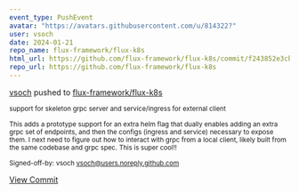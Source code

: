 ```yaml
---
event_type: PushEvent
avatar: "https://avatars.githubusercontent.com/u/814322?"
user: vsoch
date: 2024-01-21
repo_name: flux-framework/flux-k8s
html_url: https://github.com/flux-framework/flux-k8s/commit/f243852e3cbfe400d49d89edeaf7d1d921a35cb1
repo_url: https://github.com/flux-framework/flux-k8s
---
```


<a href='https://github.com/vsoch' target='_blank'>vsoch</a> pushed to <a href='https://github.com/flux-framework/flux-k8s' target='_blank'>flux-framework/flux-k8s</a>

<small>support for skeleton grpc server and service/ingress for external client

This adds a prototype support for an extra helm flag that
dually enables adding an extra grpc set of endpoints, and then
the configs (ingress and service) necessary to expose them.
I next need to figure out how to interact with grpc from
a local client, likely built from the same codebase and grpc
spec. This is super cool!!

Signed-off-by: vsoch <vsoch@users.noreply.github.com></small>

<a href='https://github.com/flux-framework/flux-k8s/commit/f243852e3cbfe400d49d89edeaf7d1d921a35cb1' target='_blank'>View Commit</a>